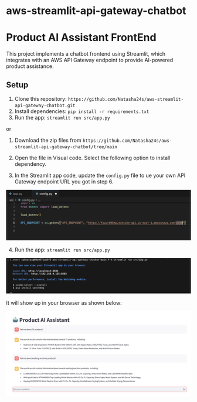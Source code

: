 # aws-streamlit-api-gateway-chatbot

# Product AI Assistant FrontEnd

This project implements a chatbot frontend using Streamlit, which integrates with an AWS API Gateway endpoint to provide AI-powered product assistance.

## Setup

1. Clone this repository: `https://github.com/Natasha24s/aws-streamlit-api-gateway-chatbot.git`
2. Install dependencies: `pip install -r requirements.txt`
3. Run the app: `streamlit run src/app.py`

or 

1. Download the zip files from `https://github.com/Natasha24s/aws-streamlit-api-gateway-chatbot/tree/main`
2. Open the file in Visual code. Select the following option to install dependency.

3. In the Streamlit app code, update the `config.py` file to ue your own API Gateway endpoint URL you got in step 6.

![Alt text](https://github.com/Natasha24s/aws-streamlit-apigw-langchain-bedrock-dynamodb-chatbot/blob/main/images/config.py%20file.png)

4. Run the app: `streamlit run src/app.py`

![Alt text](https://github.com/Natasha24s/aws-streamlit-apigw-langchain-bedrock-dynamodb-chatbot/blob/main/images/streamlit%20run%20command.png)

It will show up in your browser as shown below:

![](https://github.com/Natasha24s/aws-streamlit-apigw-langchain-bedrock-dynamodb-chatbot/blob/main/images/Streamlit.png)

